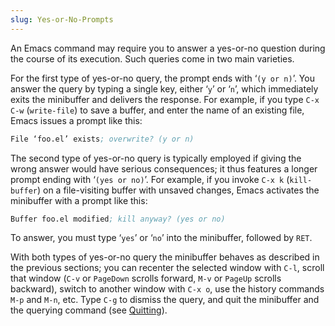 ```yaml
---
slug: Yes-or-No-Prompts
---
```


An Emacs command may require you to answer a yes-or-no question during the course of its execution. Such queries come in two main varieties.

For the first type of yes-or-no query, the prompt ends with ‘`(y or n)`’<!-- /@w -->. You answer the query by typing a single key, either ‘`y`’ or ‘`n`’, which immediately exits the minibuffer and delivers the response. For example, if you type `C-x C-w` (`write-file`) to save a buffer, and enter the name of an existing file, Emacs issues a prompt like this:

```lisp
File ‘foo.el’ exists; overwrite? (y or n)
```

The second type of yes-or-no query is typically employed if giving the wrong answer would have serious consequences; it thus features a longer prompt ending with ‘`(yes or no)`’. For example, if you invoke `C-x k` (`kill-buffer`) on a file-visiting buffer with unsaved changes, Emacs activates the minibuffer with a prompt like this:

```lisp
Buffer foo.el modified; kill anyway? (yes or no)
```

To answer, you must type ‘`yes`’ or ‘`no`’ into the minibuffer, followed by `RET`.

With both types of yes-or-no query the minibuffer behaves as described in the previous sections; you can recenter the selected window with `C-l`, scroll that window (`C-v` or `PageDown` scrolls forward, `M-v` or `PageUp` scrolls backward), switch to another window with `C-x o`, use the history commands `M-p` and `M-n`, etc. Type `C-g` to dismiss the query, and quit the minibuffer and the querying command (see [Quitting](Quitting)).
